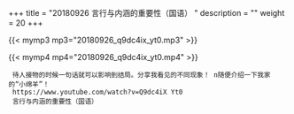+++
title = "20180926  言行与内涵的重要性（国语） "
description = ""
weight = 20
+++

{{< mymp3 mp3="20180926_q9dc4ix_yt0.mp3" >}}

{{< mymp4 mp4="20180926_q9dc4ix_yt0.mp4" >}}

     待人接物的时候一句话就可以影响到结局。分享我看见的不同现象！ n随便介绍一下我家的“小绵羊”！ 
     https://www.youtube.com/watch?v=Q9dc4iX Yt0 
     言行与内涵的重要性（国语） 
